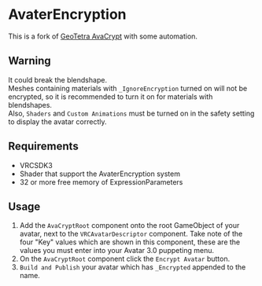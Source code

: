 # AvaterEncryption
This is a fork of [GeoTetr​​a AvaCrypt](https://github.com/rygo6/GTAvaCrypt) with some automation.

## Warning
It could break the blendshape.  
Meshes containing materials with `_IgnoreEncryption` turned on will not be encrypted, so it is recommended to turn it on for materials with blendshapes.  
Also, `Shaders` and `Custom Animations` must be turned on in the safety setting to display the avatar correctly.

## Requirements
- VRCSDK3
- Shader that support the AvaterEncryption system
- 32 or more free memory of ExpressionParameters

## Usage
1. Add the `AvaCryptRoot` component onto the root GameObject of your avatar, next to the `VRCAvatarDescriptor` component. Take note of the four "Key" values which are shown in this component, these are the values you must enter into your Avatar 3.0 puppeting menu.
2. On the `AvaCryptRoot` component click the `Encrypt Avatar` button.
3. `Build and Publish` your avatar which has `_Encrypted` appended to the name.